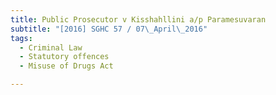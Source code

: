 ```yaml
---
title: Public Prosecutor v Kisshahllini a/p Paramesuvaran 
subtitle: "[2016] SGHC 57 / 07\_April\_2016"
tags:
  - Criminal Law
  - Statutory offences
  - Misuse of Drugs Act

---
```


